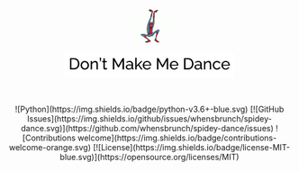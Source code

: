 <p align="center"><img width=12.5% src="https://github.com/whensbrunch/spidey-dance/blob/master/media/Logo.png"></p>
<p align="center"><img width=60% src="https://github.com/whensbrunch/spidey-dance/blob/master/media/Dont-Make-Me-Dance.png"></p>

&nbsp;&nbsp;&nbsp;&nbsp;&nbsp;&nbsp;&nbsp;&nbsp;&nbsp;&nbsp;&nbsp;&nbsp;&nbsp;&nbsp;&nbsp;&nbsp;&nbsp;&nbsp;&nbsp;
<p align="center">
![Python](https://img.shields.io/badge/python-v3.6+-blue.svg)
[![GitHub Issues](https://img.shields.io/github/issues/whensbrunch/spidey-dance.svg)](https://github.com/whensbrunch/spidey-dance/issues)
![Contributions welcome](https://img.shields.io/badge/contributions-welcome-orange.svg)
[![License](https://img.shields.io/badge/license-MIT-blue.svg)](https://opensource.org/licenses/MIT)
</p>
